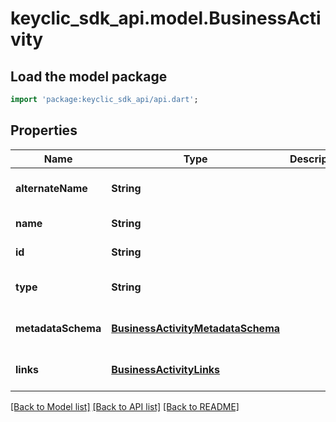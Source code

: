 # keyclic_sdk_api.model.BusinessActivity

## Load the model package
```dart
import 'package:keyclic_sdk_api/api.dart';
```

## Properties
Name | Type | Description | Notes
------------ | ------------- | ------------- | -------------
**alternateName** | **String** |  | [optional] [default to null]
**name** | **String** |  | [default to null]
**id** | **String** |  | [default to null]
**type** | **String** |  | [optional] [default to null]
**metadataSchema** | [**BusinessActivityMetadataSchema**](BusinessActivityMetadataSchema.md) |  | [optional] [default to null]
**links** | [**BusinessActivityLinks**](BusinessActivityLinks.md) |  | [optional] [default to null]

[[Back to Model list]](../README.md#documentation-for-models) [[Back to API list]](../README.md#documentation-for-api-endpoints) [[Back to README]](../README.md)


